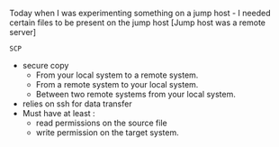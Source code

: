 Today when I was experimenting something on a jump host - I needed certain files to be present on the jump host [Jump host was a remote server]

    SCP

* secure copy
  * From your local system to a remote system.
  * From a remote system to your local system.
  * Between two remote systems from your local system.
* relies on ssh for data transfer
* Must have at least : 
  * read permissions on the source file 
  * write permission on the target system.
    